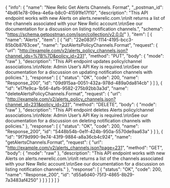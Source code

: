 {
  "info": {
    "name": "New Relic Get Alerts Channels. Format",
    "_postman_id": "4bd61e78-09ea-4e6a-b8c0-41591fe17f10",
    "description": "This API endpoint works with new Alerts on alerts.newrelic.com.\n\nIt returns a list of the channels associated with your New Relic account.\n\nSee our documentation for a discussion on listing notification channels.",
    "schema": "https://schema.getpostman.com/json/collection/v2.0.0/"
  },
  "item": [
    {
      "name": "Alerts",
      "item": [
        {
          "id": "22e083f7-1114-4195-bcc3-85b0b8763cee",
          "name": "putAlertsPolicyChannels.Format",
          "request": {
            "url": "http://example.com/v2/alerts_policy_channels.json?channel_ids=%7B%7D&policy_id=231",
            "method": "PUT",
            "body": {
              "mode": "raw"
            },
            "description": "This API endpoint updates policy/channel associations.\n\nNote: Admin User’s API Key is required.\n\nSee our documentation for a discussion on updating notification channels with policies."
          },
          "response": [
            {
              "status": "OK",
              "code": 200,
              "name": "Response_200",
              "id": "09d915aa-0051-432a-978d-489a0da814cb"
            }
          ]
        },
        {
          "id": "e17fe9ca-1b56-4afb-9582-275b92bb3a3d",
          "name": "deleteAlertsPolicyChannels.Format",
          "request": {
            "url": "http://example.com/v2/alerts_policy_channels.json?channel_id=231&policy_id=231",
            "method": "DELETE",
            "body": {
              "mode": "raw"
            },
            "description": "This API endpoint deletes Alerts policy/channel associations.\n\nNote: Admin User’s API Key is required.\n\nSee our documentation for a discussion on deleting notification channels with policies."
          },
          "response": [
            {
              "status": "OK",
              "code": 200,
              "name": "Response_200",
              "id": "5448b54b-0e1f-424b-950a-5570de9aa63a"
            }
          ]
        },
        {
          "id": "9f79d990-9e74-43f9-9884-a8a36cb4c924",
          "name": "getAlertsChannels.Format",
          "request": {
            "url": "http://example.com/v2/alerts_channels.json?page=231",
            "method": "GET",
            "body": {
              "mode": "raw"
            },
            "description": "This API endpoint works with new Alerts on alerts.newrelic.com.\n\nIt returns a list of the channels associated with your New Relic account.\n\nSee our documentation for a discussion on listing notification channels."
          },
          "response": [
            {
              "status": "OK",
              "code": 200,
              "name": "Response_200",
              "id": "d55a6d40-75f3-4865-8b29-7a3483af4250"
            }
          ]
        }
      ]
    }
  ]
}